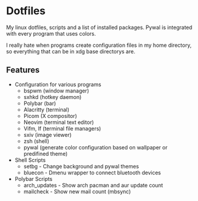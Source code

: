 # Dotfiles
My linux dotfiles, scripts and a list of installed packages. Pywal is integrated with every program that uses colors.

I really hate when programs create configuration files in my home directory, so everything that can be in xdg base directorys are.

## Features
 - Configuration for various programs
   - bspwm (window manager)
   - sxhkd (hotkey daemon)
   - Polybar (bar)
   - Alacritty (terminal)
   - Picom (X compositor)
   - Neovim (terminal text editor)
   - Vifm, lf (terminal file managers)
   - sxiv (image viewer)
   - zsh (shell)
   - pywal (generate color configuration based on wallpaper or predifined theme)
 - Shell Scripts
   - setbg - Change background and pywal themes
   - bluecon - Dmenu wrapper to connect bluetooth devices
 - Polybar Scripts
   - arch_updates - Show arch pacman and aur update count
   - mailcheck - Show new mail count (mbsync)
